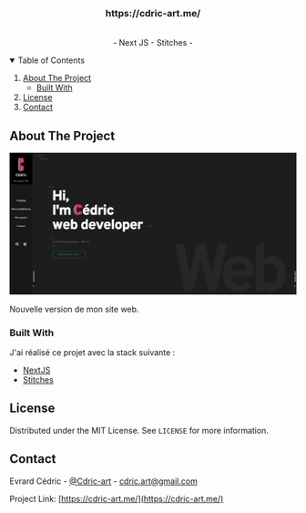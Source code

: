<br />
<p align="center">

<h3 align="center">https://cdric-art.me/ </h3>
  <p align="center">
    <br />
    - Next JS - Stitches -
    <br />
  </p>
</p>



<!-- TABLE OF CONTENTS -->
<details open="open">
  <summary>Table of Contents</summary>
  <ol>
    <li>
      <a href="#about-the-project">About The Project</a>
      <ul>
        <li><a href="#built-with">Built With</a></li>
      </ul>
    </li>
    <li><a href="#license">License</a></li>
    <li><a href="#contact">Contact</a></li>
  </ol>
</details>



<!-- ABOUT THE PROJECT -->

## About The Project

[![Product Name Screen Shot][product-screenshot]](https://example.com)

Nouvelle version de mon site web.

### Built With

J'ai réalisé ce projet avec la stack suivante :

* [NextJS](https://nextjs.org/)
* [Stitches](https://stitches.dev/)

<!-- LICENSE -->

## License

Distributed under the MIT License. See `LICENSE` for more information.



<!-- CONTACT -->

## Contact

Evrard Cédric - [@Cdric-art](https://twitter.com/Cdric_art) - cdric.art@gmail.com

Project Link: [https://cdric-art.me/](https://cdric-art.me/)


<!-- MARKDOWN LINKS & IMAGES -->
<!-- https://www.markdownguide.org/basic-syntax/#reference-style-links -->

[product-screenshot]: ./assetsMD/screenshot.png
